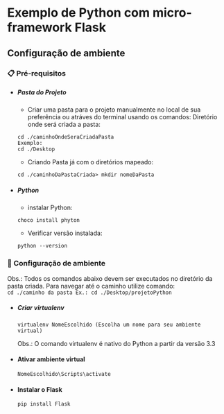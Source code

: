 # Exemplo de Python com micro-framework Flask
## Configuração de ambiente


### 📋 Pré-requisitos
  * ##### Pasta do Projeto

    * Criar uma pasta para o projeto manualmente no local de sua preferência ou atráves do terminal usando os comandos:
    Diretório onde será criada a pasta:
    ```
    cd ./caminhoOndeSeraCriadaPasta
    Exemplo:
    cd ./Desktop
    ```
    * Criando Pasta já com o diretórios mapeado:
    ```
    cd ./caminhoDaPastaCriada> mkdir nomeDaPasta
    ```
  * ##### Python
    * instalar Python:
    ```
    choco install phyton
    ```
    * Verificar versão instalada:
    ```
    python --version
    ```

### 🔧 Configuração de ambiente
  Obs.: Todos os comandos abaixo devem ser executados no diretório da pasta criada.
  Para navegar até o caminho utilize  comando:  
    ```
    cd ./caminho da pasta
    Ex.: cd ./Desktop/projetoPython
    ```

  * ##### Criar virtualenv
  
    ```
    virtualenv NomeEscolhido (Escolha um nome para seu ambiente virtual)
    ```
    Obs.: O comando virtualenv é nativo do Python a partir da versão 3.3

  * #### Ativar ambiente virtual
    ```
    NomeEscolhido\Scripts\activate
    ```

  * #### Instalar o Flask
    ```
    pip install Flask
    ```




